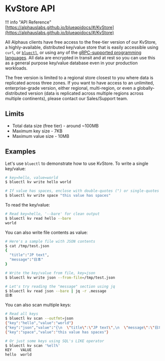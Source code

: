 # KvStore API

!!! info "API Reference"
    [https://alphauslabs.github.io/blueapidocs/#/KvStore](https://alphauslabs.github.io/blueapidocs/#/KvStore)

All Alphaus clients have free access to the free-tier version of our KvStore, a highly-available, distributed key/value store that is easily accessible using `curl`, or [`bluectl`](https://github.com/alphauslabs/bluectl), or using any of the [gRPC-supported programming languages](https://grpc.io/docs/languages/). All data are encrypted in transit and at rest so you can use this as a general purpose key/value database even in your production workloads.

The free version is limited to a regional store closest to you where data is replicated across three zones. If you want to have access to an unlimited, enterprise-grade version, either regional, multi-region, or even a globally-distributed version (data is replicated across multiple regions across multiple continents), please contact our Sales/Support team.

## Limits

* Total data size (free tier) - around ~100MB
* Maximum key size - 7KB
* Maximum value size - 10MB

## Examples

Let's use `bluectl` to demonstrate how to use KvStore. To write a single key/value:
```sh
# key=hello, value=world
$ bluectl kv write hello world

# If value has spaces, enclose with double-quotes (") or single-quotes (')
$ bluectl kv write space "this value has spaces"
```

To read the key/value:
```sh
# Read key=hello, '--bare' for clean output
$ bluectl kv read hello --bare
world
```

You can also write file contents as value:
```sh
# Here's a sample file with JSON contents
$ cat /tmp/test.json
{
  "title":"JP text",
  "message":"日本"
}

# Write the key/value from file, key=json
$ bluectl kv write json --from-file=/tmp/test.json

# Let's try reading the "message" section using jq
$ bluectl kv read json --bare | jq -r .message
日本
```

You can also scan multiple keys:
```sh
# Read all keys
$ bluectl kv scan --outfmt=json
{"key":"hello","value":"world"}
{"key":"json","value":"{\n  \"title\":\"JP text\",\n  \"message\":\"日本\"\n}"}
{"key":"space","value":"this value has spaces"}

# Or just some keys using SQL's LIKE operator
$ bluectl kv scan '%ell%'
KEY    VALUE 
hello  world
```
